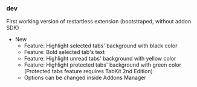 ### dev

First working version of restartless extension (bootstraped, without addon SDK)

- New
  - Feature: Highlight selected tabs' background with black color
  - Feature: Bold selected tab's text
  - Feature: Highlight unread tabs' background with yellow color
  - Feature: Highlight protected tabs' background with green color (Protected tabs feature requires TabKit 2nd Edition)
  - Options can be changed inside Addons Manager
